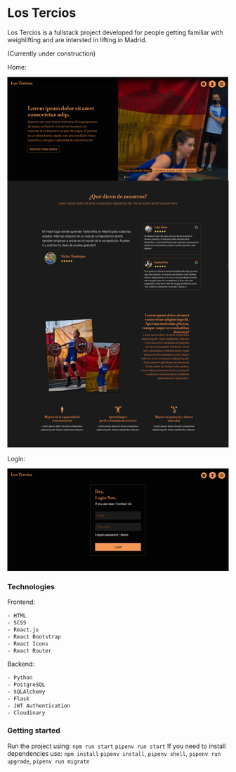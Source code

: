 # Los Tercios

Los Tercios is a fullstack project developed for people getting familiar with weighlifting and are intersted in lifting in Madrid.

(Currently under construction)

Home:

![This is an image](https://github.com/Yevhenbk/ptoject-lifters/blob/main/src/front/img/Group%2049.png)

Login:

![This is an image](https://github.com/Yevhenbk/ptoject-lifters/blob/main/src/front/img/image%2035.png)

### Technologies

Frontend:

	- HTML
	- SCSS
	- React.js
	- React Bootstrap
	- React Icons
	- React Router
Backend:

	- Python
	- PostgreSQL
	- SQLAlchemy
	- Flask
	- JWT Authentication
	- Cloudinary
	
### Getting started

Run the project using:
	`npm run start`
	`pipenv run start`
If you need to install dependencies use:
	`npm install`
	`pipenv install`, `pipenv shell`, `pipenv run upgrade`, `pipenv run migrate`
